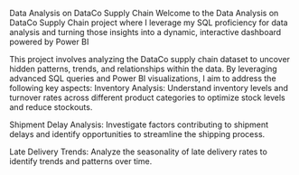 Data Analysis on DataCo Supply Chain
Welcome to the Data Analysis on DataCo Supply Chain project where I leverage my SQL proficiency for data analysis and turning those insights into a dynamic, interactive dashboard powered by Power BI


This project involves analyzing the DataCo supply chain dataset to uncover hidden patterns, trends, and relationships within the data. By leveraging advanced SQL queries and Power BI visualizations, I aim to address the following key aspects:
Inventory Analysis: Understand inventory levels and turnover rates across different product categories to optimize stock levels and reduce stockouts.

Shipment Delay Analysis: Investigate factors contributing to shipment delays and identify opportunities to streamline the shipping process.

Late Delivery Trends: Analyze the seasonality of late delivery rates to identify trends and patterns over time.
